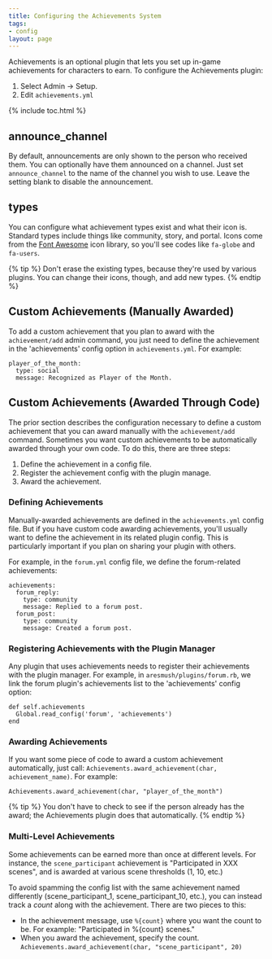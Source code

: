 ```yaml
---
title: Configuring the Achievements System
tags:
- config
layout: page
---
```


Achievements is an optional plugin that lets you set up in-game achievements for characters to earn.   To configure the Achievements plugin:

1. Select Admin -> Setup.
2. Edit `achievements.yml`

{% include toc.html %}

## announce_channel

By default, announcements are only shown to the person who received them.  You can optionally have them announced on a channel.  Just set `announce_channel` to the name of the channel you wish to use.  Leave the setting blank to disable the announcement.

## types

You can configure what achievement types exist and what their icon is.  Standard types include things like community, story, and portal.  Icons come from the [Font Awesome](https://fontawesome.com/?from=io) icon library, so you'll see codes like `fa-globe` and `fa-users`.

{% tip %} 
Don't erase the existing types, because they're used by various plugins.  You can change their icons, though, and add new types.
{% endtip %}

## Custom Achievements (Manually Awarded)

To add a custom achievement that you plan to award with the `achievement/add` admin command, you just need to define the achievement in the 'achievements' config option in `achievements.yml`.  For example:

    player_of_the_month:
      type: social
      message: Recognized as Player of the Month.

## Custom Achievements (Awarded Through Code)

The prior section describes the configuration necessary to define a custom achievement that you can award manually with the `achievement/add` command.  Sometimes you want custom achievements to be automatically awarded through your own code.  To do this, there are three steps:

1. Define the achievement in a config file.
2. Register the achievement config with the plugin manage.
3. Award the achievement.

### Defining Achievements

Manually-awarded achievements are defined in the `achievements.yml` config file.  But if you have custom code awarding achievements, you'll usually want to define the achievement in its related plugin config.  This is particularly important if you plan on sharing your plugin with others.

For example, in the `forum.yml` config file, we define the forum-related achievements:

    achievements:
      forum_reply:
        type: community
        message: Replied to a forum post.
      forum_post:
        type: community
        message: Created a forum post.

### Registering Achievements with the Plugin Manager

Any plugin that uses achievements needs to register their achievements with the plugin manager. For example, in `aresmush/plugins/forum.rb`, we link the forum plugin's achievements list to the 'achievements' config option:

    def self.achievements
      Global.read_config('forum', 'achievements')
    end

### Awarding Achievements

If you want some piece of code to award a custom achievement automatically, just call: `Achievements.award_achievement(char, achievement_name)`.  For example:

    Achievements.award_achievement(char, "player_of_the_month")

{% tip %} 
You don't have to check to see if the person already has the award; the Achievements plugin does that automatically.
{% endtip %}

### Multi-Level Achievements

Some achievements can be earned more than once at different levels.  For instance, the `scene_participant` achievement is "Participated in XXX scenes", and is awarded at various scene thresholds (1, 10, etc.)

To avoid spamming the config list with the same achievement named differently (scene_participant_1, scene_participant_10, etc.), you can instead track a _count_ along with the achievement.  There are two pieces to this:

* In the achievement message, use `%{count}` where you want the count to be.  For example:  "Participated in %{count} scenes."
* When you award the achievement, specify the count.  `Achievements.award_achievement(char, "scene_participant", 20)`

